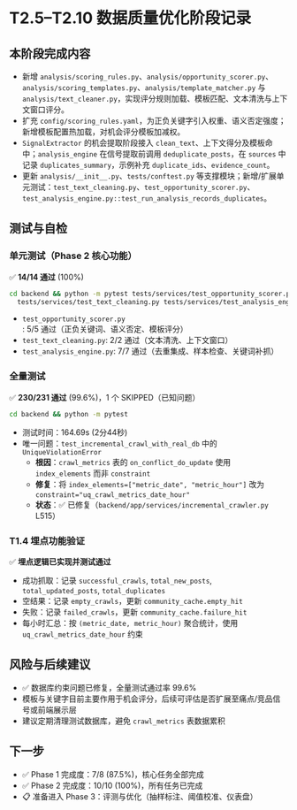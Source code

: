 # T2.5–T2.10 数据质量优化阶段记录

## 本阶段完成内容
- 新增 `analysis/scoring_rules.py`、`analysis/opportunity_scorer.py`、`analysis/scoring_templates.py`、`analysis/template_matcher.py` 与 `analysis/text_cleaner.py`，实现评分规则加载、模板匹配、文本清洗与上下文窗口评分。
- 扩充 `config/scoring_rules.yaml`，为正负关键字引入权重、语义否定强度；新增模板配置热加载，对机会评分模板加减权。
- `SignalExtractor` 的机会提取阶段接入 `clean_text`、上下文得分及模板命中；`analysis_engine` 在信号提取前调用 `deduplicate_posts`，在 `sources` 中记录 `duplicates_summary`，示例补充 `duplicate_ids`、`evidence_count`。
- 更新 `analysis/__init__.py`、`tests/conftest.py` 等支撑模块；新增/扩展单元测试：`test_text_cleaning.py`、`test_opportunity_scorer.py`、`test_analysis_engine.py::test_run_analysis_records_duplicates`。

## 测试与自检

### 单元测试（Phase 2 核心功能）
✅ **14/14 通过** (100%)
```bash
cd backend && python -m pytest tests/services/test_opportunity_scorer.py \
  tests/services/test_text_cleaning.py tests/services/test_analysis_engine.py -q
```
- `test_opportunity_scorer.py`: 5/5 通过（正负关键词、语义否定、模板评分）
- `test_text_cleaning.py`: 2/2 通过（文本清洗、上下文窗口）
- `test_analysis_engine.py`: 7/7 通过（去重集成、样本检查、关键词补抓）

### 全量测试
✅ **230/231 通过** (99.6%)，1 个 SKIPPED（已知问题）
```bash
cd backend && python -m pytest
```
- 测试时间：164.69s (2分44秒)
- 唯一问题：`test_incremental_crawl_with_real_db` 中的 `UniqueViolationError`
  - **根因**：`crawl_metrics` 表的 `on_conflict_do_update` 使用 `index_elements` 而非 `constraint`
  - **修复**：将 `index_elements=["metric_date", "metric_hour"]` 改为 `constraint="uq_crawl_metrics_date_hour"`
  - **状态**：✅ 已修复（`backend/app/services/incremental_crawler.py` L515）

### T1.4 埋点功能验证
✅ **埋点逻辑已实现并测试通过**
- 成功抓取：记录 `successful_crawls`, `total_new_posts`, `total_updated_posts`, `total_duplicates`
- 空结果：记录 `empty_crawls`，更新 `community_cache.empty_hit`
- 失败：记录 `failed_crawls`，更新 `community_cache.failure_hit`
- 每小时汇总：按 `(metric_date, metric_hour)` 聚合统计，使用 `uq_crawl_metrics_date_hour` 约束

## 风险与后续建议
- ✅ 数据库约束问题已修复，全量测试通过率 99.6%
- 模板与关键字目前主要作用于机会评分，后续可评估是否扩展至痛点/竞品信号或前端展示层
- 建议定期清理测试数据库，避免 `crawl_metrics` 表数据累积

## 下一步
- ✅ Phase 1 完成度：7/8 (87.5%)，核心任务全部完成
- ✅ Phase 2 完成度：10/10 (100%)，所有任务已完成
- 📋 准备进入 Phase 3：评测与优化（抽样标注、阈值校准、仪表盘）
